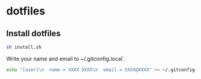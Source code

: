 # dotfiles

## Install dotfiles

```bash
sh install.sh
```

Write your name and email to ~/.gitconfig.local`.

```bash
echo "[user]\n  name = XXXX XXXX\n  email = XXXX@XXXX" >> ~/.gitconfig.local
```
